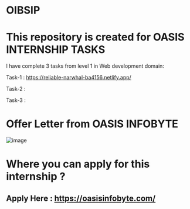 # OIBSIP

# This repository is created for OASIS INTERNSHIP TASKS


I have complete 3 tasks from level 1 in Web development domain:

Task-1 : https://reliable-narwhal-ba4156.netlify.app/

Task-2 :

Task-3 :


# Offer Letter from OASIS INFOBYTE



![image](https://user-images.githubusercontent.com/83835190/222778942-c2a482d8-cfd6-4a2e-9f13-7b10ba539386.png)



# Where you can apply for this internship ?

## Apply Here : https://oasisinfobyte.com/
